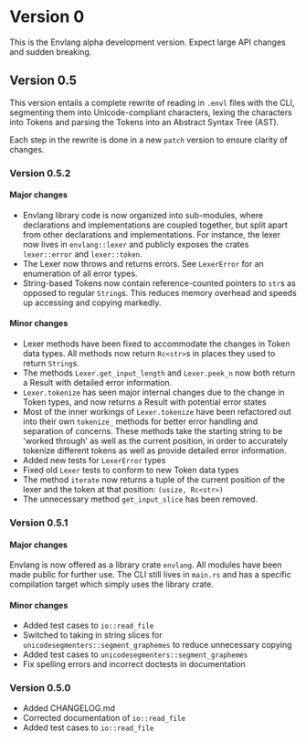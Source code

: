 # Version 0

This is the Envlang alpha development version. Expect large API changes and sudden breaking.

## Version 0.5

This version entails a complete rewrite of reading in `.envl` files with the CLI, segmenting them into Unicode-compliant characters, lexing the characters into Tokens and parsing the Tokens into an Abstract Syntax Tree (AST).

Each step in the rewrite is done in a new `patch` version to ensure clarity of changes.

### Version 0.5.2

#### Major changes

- Envlang library code is now organized into sub-modules, where declarations and implementations are coupled together, but split apart from other declarations and implementations. For instance, the lexer now lives in `envlang::lexer` and publicly exposes the crates `lexer::error` and `lexer::token`.
- The Lexer now throws and returns errors. See `LexerError` for an enumeration of all error types.
- String-based Tokens now contain reference-counted pointers to `str`s as opposed to regular `String`s. This reduces memory overhead and speeds up accessing and copying markedly.

#### Minor changes

- Lexer methods have been fixed to accommodate the changes in Token data types. All methods now return `Rc<str>`s in places they used to return `String`s.
- The methods `Lexer.get_input_length` and `Lexer.peek_n` now both return a Result with detailed error information.
- `Lexer.tokenize` has seen major internal changes due to the change in Token types, and now returns a Result with potential error states
- Most of the inner workings of `Lexer.tokenize` have been refactored out into their own `tokenize_` methods for better error handling and separation of concerns. These methods take the starting string to be 'worked through' as well as the current position, in order to accurately tokenize different tokens as well as provide detailed error information.
- Added new tests for `LexerError` types
- Fixed old `Lexer` tests to conform to new Token data types
- The method `iterate` now returns a tuple of the current position of the lexer and the token at that position: `(usize, Rc<str>)`
- The unnecessary method `get_input_slice` has been removed.

### Version 0.5.1

#### Major changes

Envlang is now offered as a library crate `envlang`. All modules have been made public for further use. The CLI still lives in `main.rs` and has a specific compilation target which simply uses the library crate.

#### Minor changes

-  Added test cases to `io::read_file`
-  Switched to taking in string slices for `unicodesegmenters::segment_graphemes` to reduce unnecessary copying
-  Added test cases to `unicodesegmenters::segment_graphemes`
-  Fix spelling errors and incorrect doctests in documentation

### Version 0.5.0

-  Added CHANGELOG.md
-  Corrected documentation of `io::read_file`
-  Added test cases to `io::read_file`